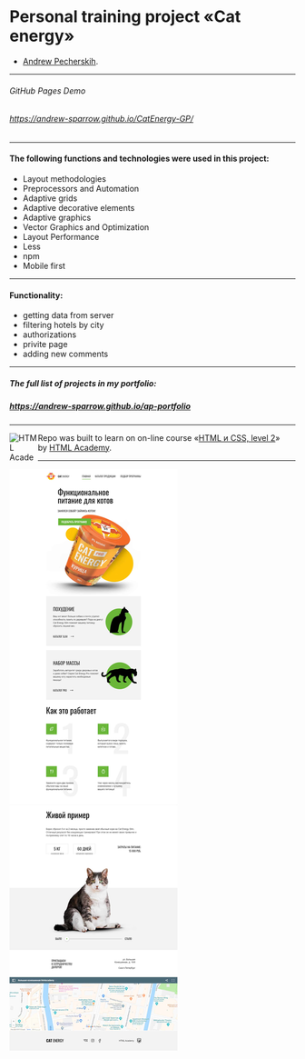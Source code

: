 # Personal training project «Cat energy»

* [Andrew Pecherskih](https://up.htmlacademy.ru/adaptive/17/user/108766).

---
###### GitHub Pages Demo
###### https://andrew-sparrow.github.io/CatEnergy-GP/
---

#### The following functions and technologies were used in this project:

- Layout methodologies
- Preprocessors and Automation
- Adaptive grids
- Adaptive decorative elements
- Adaptive graphics
- Vector Graphics and Optimization
- Layout Performance
- Less
- npm
- Mobile first
---
#### Functionality:
- getting data from server
- filtering hotels by city
- authorizations
- privite page
- adding new comments

---
##### The full list of projects in my portfolio:
##### https://andrew-sparrow.github.io/ap-portfolio
---

<a href="https://htmlacademy.ru/intensive/adaptive"><img align="left" width="50" height="50" alt="HTML Academy" src="https://up.htmlacademy.ru/static/img/intensive/adaptive/logo-for-github-2.png"></a>

Repo was built to learn on on-line course «[HTML и CSS, level 2](https://htmlacademy.ru/intensive/adaptive)» by [HTML Academy](https://htmlacademy.ru).

[travis-image]: https://travis-ci.com/htmlacademy-adaptive/108766-cat-energy-17.svg?branch=master
[travis-url]: https://travis-ci.com/htmlacademy-adaptive/108766-cat-energy-17
[dependency-image]: https://david-dm.org/htmlacademy-adaptive/108766-cat-energy-17/dev-status.svg?style=flat-square
[dependency-url]: https://david-dm.org/htmlacademy-adaptive/108766-cat-energy-17?type=dev

---

![Alt text](source/img/screenshoot-cat-energy-compressed.jpg?raw=true "Title")
